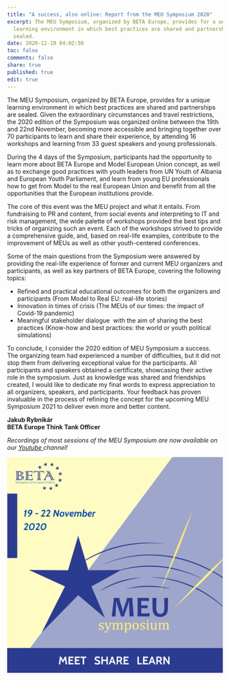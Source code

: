 ```yaml
---
title: "A success, also online: Report from the MEU Symposium 2020"
excerpt: The MEU Symposium, organized by BETA Europe, provides for a unique
  learning environment in which best practices are shared and partnerships are
  sealed.
date: 2020-12-10 04:02:50
toc: false
comments: false
share: true
published: true
edit: true
---
```

The MEU Symposium, organized by BETA Europe, provides for a unique learning environment in which best practices are shared and partnerships are sealed. Given the extraordinary circumstances and travel restrictions, the 2020 edition of the Symposium was organized online between the 19th and 22nd November, becoming more accessible and bringing together over 70 participants to learn and share their experience, by attending 16 workshops and learning from 33 guest speakers and young professionals. 

During the 4 days of the Symposium, participants had the opportunity to learn more about BETA Europe and Model European Union concept, as well as to exchange good practices with youth leaders from UN Youth of Albania and European Youth Parliament, and learn from young EU professionals how to get from Model to the real European Union and benefit from all the opportunities that the European institutions provide. 

The core of this event was the MEU project and what it entails. From fundraising to PR and content, from social events and interpreting to IT and risk management, the wide palette of workshops provided the best tips and tricks of organizing such an event. Each of the workshops strived to provide a comprehensive guide, and, based on real-life examples, contribute to the improvement of MEUs as well as other youth-centered conferences. 

Some of the main questions from the Symposium were answered by providing the real-life experience of former and current MEU organizers and participants, as well as key partners of BETA Europe, covering the following topics:

* Refined and practical educational outcomes for both the organizers and participants (From Model to Real EU: real-life stories)
* Innovation in times of crisis (The MEUs of our times: the impact of Covid-19 pandemic)
* Meaningful stakeholder dialogue  with the aim of sharing the best practices (Know-how and best practices: the world or youth political simulations) 

To conclude, I consider the 2020 edition of MEU Symposium a success. The organizing team had experienced a number of difficulties, but it did not stop them from delivering exceptional value for the participants. All participants and speakers obtained a certificate, showcasing their active role in the symposium. Just as knowledge was shared and friendships created, I would like to dedicate my final words to express appreciation to all organizers, speakers, and participants. Your feedback has proven invaluable in the process of refining the concept for the upcoming MEU Symposium 2021 to deliver even more and better content.

**Jakub Rybnikár**\
**BETA Europe Think Tank Officer**

*Recordings of most sessions of the MEU Symposium are now available on our [Youtube ](https://www.youtube.com/channel/UCKiCQEeWGi1uWwrJAb6oIVQ)channel!*

![](/assets/images/7c8b873d-03e7-4756-b284-b3ef0b8343c7.png)